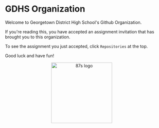 <!--
## Hi there 👋

**Here are some ideas to get you started:**

🙋‍♀️ A short introduction - what is your organization all about?
🌈 Contribution guidelines - how can the community get involved?
👩‍💻 Useful resources - where can the community find your docs? Is there anything else the community should know?
🍿 Fun facts - what does your team eat for breakfast?
🧙 Remember, you can do mighty things with the power of [Markdown](https://docs.github.com/github/writing-on-github/getting-started-with-writing-and-formatting-on-github/basic-writing-and-formatting-syntax)
-->

# GDHS Organization

Welcome to Georgetown District High School's Github Organization.

If you're reading this, you have accepted an assignment invitation that has brought you to this organization.

To see the assignment you just accepted, click `Repositories` at the top.

Good luck and have fun!

<p align="center">
  <img src="https://github.com/HDSB-GDHSchool/.github/assets/151568648/32a3e0bf-bf75-4fe8-9335-c175da8c2c46" alt="87s logo" width="200"/>
</p>
